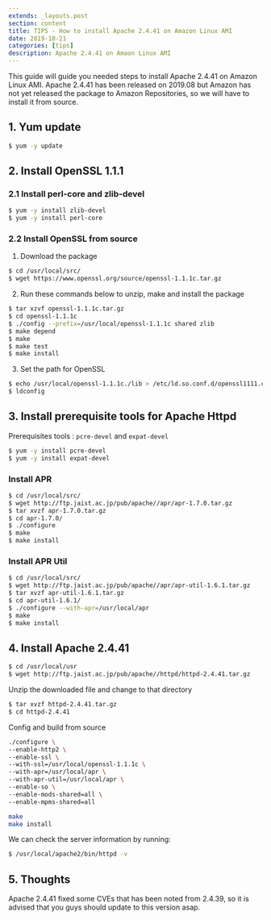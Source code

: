 ```yaml
---
extends: _layouts.post
section: content
title: TIPS - How to install Apache 2.4.41 on Amazon Linux AMI
date: 2019-10-21
categories: [tips]
description: Apache 2.4.41 on Amaon Linux AMI
---
```


This guide will guide you needed steps to install Apache 2.4.41 on Amazon Linux AMI. Apache 2.4.41 has been released on 2019.08 but Amazon has not yet released the package to
Amazon Repositories, so we will have to install it from source.

## 1. Yum update

```bash
$ yum -y update
```

## 2. Install OpenSSL 1.1.1

### 2.1 Install perl-core and zlib-devel

```bash
$ yum -y install zlib-devel
$ yum -y install perl-core
```

### 2.2 Install OpenSSL from source

1. Download the package

```bash
$ cd /usr/local/src/
$ wget https://www.openssl.org/source/openssl-1.1.1c.tar.gz
```

2. Run these commands below to unzip, make and install the package

```bash
$ tar xzvf openssl-1.1.1c.tar.gz
$ cd openssl-1.1.1c
$ ./config --prefix=/usr/local/openssl-1.1.1c shared zlib
$ make depend
$ make
$ make test
$ make install
```

3. Set the path for OpenSSL

```bash
$ echo /usr/local/openssl-1.1.1c./lib > /etc/ld.so.conf.d/openssl1111.conf
$ ldconfig
```

## 3. Install prerequisite tools for Apache Httpd

Prerequisites tools : `pcre-devel` and `expat-devel`

```bash
$ yum -y install pcre-devel
$ yum -y install expat-devel
```

### Install APR

```bash
$ cd /usr/local/src/
$ wget http://ftp.jaist.ac.jp/pub/apache//apr/apr-1.7.0.tar.gz
$ tar xvzf apr-1.7.0.tar.gz
$ cd apr-1.7.0/
$ ./configure
$ make
$ make install
```

### Install APR Util

```bash
$ cd /usr/local/src/
$ wget http://ftp.jaist.ac.jp/pub/apache//apr/apr-util-1.6.1.tar.gz
$ tar xvzf apr-util-1.6.1.tar.gz
$ cd apr-util-1.6.1/
$ ./configure --with-apr=/usr/local/apr
$ make
$ make install
```

## 4. Install Apache 2.4.41

```bash
$ cd /usr/local/usr
$ wget http://ftp.jaist.ac.jp/pub/apache//httpd/httpd-2.4.41.tar.gz
```

Unzip the downloaded file and change to that directory

```bash
$ tar xvzf httpd-2.4.41.tar.gz
$ cd httpd-2.4.41
```

Config and build from source

```bash
./configure \
--enable-http2 \
--enable-ssl \
--with-ssl=/usr/local/openssl-1.1.1c \
--with-apr=/usr/local/apr \
--with-apr-util=/usr/local/apr \
--enable-so \
--enable-mods-shared=all \
--enable-mpms-shared=all

make
make install
```

We can check the server information by running:

```bash
$ /usr/local/apache2/bin/httpd -v
```

## 5. Thoughts

Apache 2.4.41 fixed some CVEs that has been noted from 2.4.39, so it is advised that you guys should update to this version asap.
